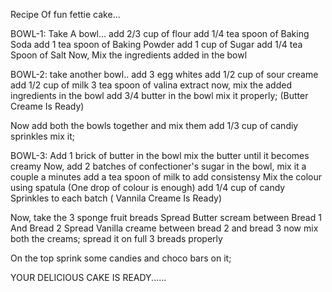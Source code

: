 Recipe Of fun fettie cake...

BOWL-1:
Take A bowl...
add 2/3 cup of flour 
add 1/4 tea spoon of Baking Soda
add 1 tea spoon of Baking Powder
add 1 cup of Sugar
add 1/4 tea Spoon of Salt
Now, Mix the ingredients added in the bowl

BOWL-2:
take another bowl..
add 3 egg whites
add 1/2 cup of sour creame
add 1/2 cup of milk
3 tea spoon of valina extract 
now, mix the added ingredients in the bowl
add 3/4 butter in the bowl
mix it properly;
(Butter Creame Is Ready)

Now add both the bowls together and mix them
add 1/3 cup of candiy sprinkles
mix it;

BOWL-3:
Add 1 brick of butter in the bowl
mix the butter until it becomes creamy
Now, add 2 batches of confectioner's sugar in the bowl,
mix it a couple a minutes
add a tea spoon of milk to add consistensy
Mix the colour using spatula (One drop of colour is enough)
add 1/4 cup of candy Sprinkles to each batch
( Vannila Creame Is Ready)

Now,
take the 3 sponge  fruit breads
Spread Butter scream between Bread 1 And Bread 2
Spread Vanilla creame between bread 2 and bread 3
now mix both the creams;
spread it on full 3 breads properly

On the top sprink some candies and choco bars on it;

YOUR DELICIOUS CAKE IS READY...... 


